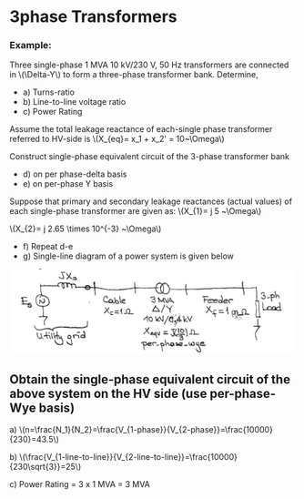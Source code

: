 # 3phase Transformers


### Example:

Three single-phase 1 MVA 10 kV/230 V, 50 Hz transformers are connected in \\(\Delta-Y\\) to form a three-phase transformer bank. Determine,

- a) Turns-ratio
- b) Line-to-line voltage ratio
- c) Power Rating

Assume the total leakage reactance of each-single phase transformer referred to HV-side is \\(X\_{eq}= x_1 + x_2' = 10~\Omega\\)

Construct single-phase equivalent circuit of the 3-phase transformer bank

- d) on per phase-delta basis
- e) on per-phase Y basis

Suppose that primary and secondary leakage reactances (actual values) of each single-phase transformer are given as:
\\(X\_{1}= j 5 ~\Omega\\)

\\(X\_{2}= j 2.65 \times 10^{-3} ~\Omega\\)

- f) Repeat d-e
- g) Single-line diagram of a power system is given below

![](../images/3phase_ex.jpg)

Obtain the single-phase equivalent circuit of the above system on the HV side (use per-phase-Wye basis)
---

a) \\(n=\frac{N\_1}{N\_2}=\frac{V\_{1-phase}}{V\_{2-phase}}=\frac{10000}{230}=43.5\\)

b) \\(\frac{V\_{1-line-to-line}}{V\_{2-line-to-line}}=\frac{10000}{230\sqrt{3}}=25\\)

c) Power Rating = 3 x 1 MVA = 3 MVA

